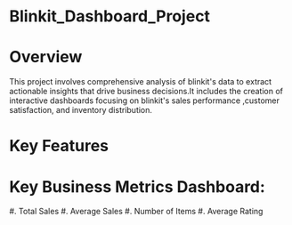 # Blinkit_Dashboard_Project

# Overview

This project involves comprehensive analysis of blinkit's data to extract actionable insights that drive business decisions.It includes the creation of interactive dashboards focusing on blinkit's sales performance ,customer satisfaction, and inventory distribution.
# Key Features
# Key Business Metrics Dashboard:
  #. Total Sales
  #. Average Sales
  #. Number of Items
  #. Average Rating
  
